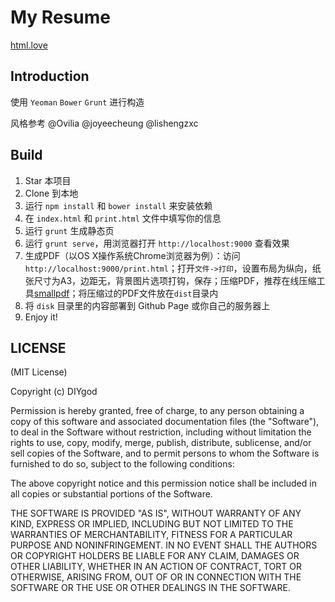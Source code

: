 # My Resume

[html.love](http://html.love)

## Introduction

使用 `Yeoman` `Bower` `Grunt` 进行构造

风格参考 @Ovilia @joyeecheung @lishengzxc

## Build

1. Star 本项目
1. Clone 到本地
1. 运行 `npm install` 和 `bower install` 来安装依赖
1. 在 `index.html` 和 `print.html` 文件中填写你的信息
1. 运行 `grunt` 生成静态页
1. 运行 `grunt serve`，用浏览器打开 `http://localhost:9000` 查看效果
1. 生成PDF（以OS X操作系统Chrome浏览器为例）：访问 `http://localhost:9000/print.html`；打开`文件->打印`，设置布局为纵向，纸张尺寸为A3，边距无，背景图片选项打钩，保存；压缩PDF，推荐在线压缩工具[smallpdf](http://smallpdf.com/cn/compress-pdf)；将压缩过的PDF文件放在`dist`目录内
1. 将 `disk` 目录里的内容部署到 Github Page 或你自己的服务器上
1. Enjoy it!

## LICENSE

(MIT License)

Copyright (c) DIYgod

Permission is hereby granted, free of charge, to any person obtaining a copy of this software and associated documentation files (the "Software"), to deal in the Software without restriction, including without limitation the rights to use, copy, modify, merge, publish, distribute, sublicense, and/or sell copies of the Software, and to permit persons to whom the Software is furnished to do so, subject to the following conditions:

The above copyright notice and this permission notice shall be included in all copies or substantial portions of the Software.

THE SOFTWARE IS PROVIDED "AS IS", WITHOUT WARRANTY OF ANY KIND, EXPRESS OR IMPLIED, INCLUDING BUT NOT LIMITED TO THE WARRANTIES OF MERCHANTABILITY, FITNESS FOR A PARTICULAR PURPOSE AND NONINFRINGEMENT. IN NO EVENT SHALL THE AUTHORS OR COPYRIGHT HOLDERS BE LIABLE FOR ANY CLAIM, DAMAGES OR OTHER LIABILITY, WHETHER IN AN ACTION OF CONTRACT, TORT OR OTHERWISE, ARISING FROM, OUT OF OR IN CONNECTION WITH THE SOFTWARE OR THE USE OR OTHER DEALINGS IN THE SOFTWARE.
